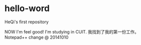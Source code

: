hello-word
==========

HeQi's first repository

NOW I'm feel good! I'm studying in CUIT.
我找到了我的第一份工作。
Notepad++ change @ 20141010
